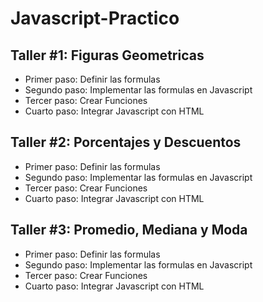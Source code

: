 # Javascript-Practico

## Taller #1: Figuras Geometricas

- Primer paso: Definir las formulas
- Segundo paso: Implementar las formulas en Javascript
- Tercer paso: Crear Funciones
- Cuarto paso: Integrar Javascript con HTML


## Taller #2: Porcentajes y Descuentos

- Primer paso: Definir las formulas
- Segundo paso: Implementar las formulas en Javascript
- Tercer paso: Crear Funciones
- Cuarto paso: Integrar Javascript con HTML

## Taller #3: Promedio, Mediana y Moda

- Primer paso: Definir las formulas
- Segundo paso: Implementar las formulas en Javascript
- Tercer paso: Crear Funciones
- Cuarto paso: Integrar Javascript con HTML